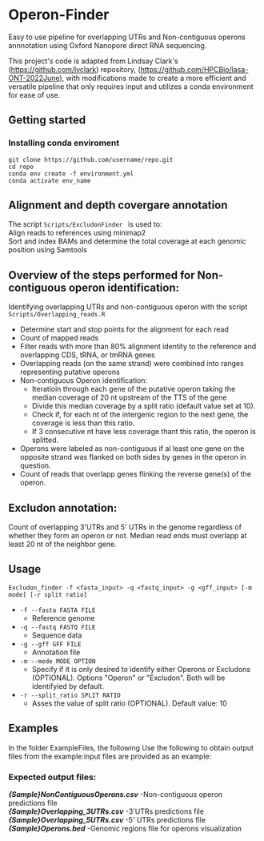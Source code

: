 # Operon-Finder
Easy to use pipeline for overlapping UTRs and Non-contiguous operons annnotation using Oxford Nanopore direct RNA sequencing.

This project's code is adapted from Lindsay Clark's (https://github.com/lvclark) repository, (https://github.com/HPCBio/lasa-ONT-2022June), with modifications made to create a more efficient and versatile pipeline that only requires input and utilizes a conda environment for ease of use.

## Getting started
### Installing conda enviroment
```
git clone https://github.com/username/repo.git  
cd repo  
conda env create -f environment.yml  
conda activate env_name  
```
## Alignment and depth covergare annotation 
The script ```Scripts/ExcludonFinder ``` is used to:  
Align reads to references using minimap2  
Sort and index BAMs and determine the total coverage at each genomic position using Samtools

## Overview of the steps performed for Non-contiguous operon identification:
Identifying overlapping UTRs and non-contiguous operon with the script ```Scripts/Overlapping_reads.R ```
  * Determine start and stop points for the alignment for each read
  *  Count of mapped reads
  * Filter reads with more than 80% alignment identity to the reference  and overlapping CDS, tRNA, or tmRNA genes
  * Overlapping reads (on the same strand) were combined into ranges representing putative operons
  * Non-contiguous Operon identification:   
    - Iteratioin through each gene of the putative operon taking the median coverage of 20 nt upstream of the TTS of the gene  
    - Divide this median coverage by a split ratio (default value set at 10).  
    - Check if, for each nt of the intergenic region to the next gene, the coverage is less than this ratio.   
    - If 3 consecutive nt have less coverage thant this ratio, the operon is splitted.  
  * Operons were labeled as non-contiguous if al least one gene on the opposite strand was flanked on both sides by genes in the operon in question.
  * Count of reads that overlapp genes flinking the reverse gene(s) of the operon.
  ## Excludon annotation:
  Count of overlapping 3'UTRs and 5' UTRs in the genome regardless of whether they form an operon or not. Median read ends must overlapp at least 20 nt of the neighbor gene.


## Usage
```
Excludon_finder -f <fasta_input> -q <fastq_input> -g <gff_input> [-m mode] [-r split ratio]

```
 * ```-f --fasta FASTA FILE ```
    * Reference genome 
 * ```-q --fastq FASTQ FILE ```
    * Sequence data
 * ```-g --gff GFF FILE ```
    * Annotation file 
 * ```-m --mode MODE OPTION ```
    * Specify if it is only desired to identify either Operons or Excludons (OPTIONAL). Options "Operon" or "Excludon". Both will be identifyied by default.
  * ```-r --split_ratio SPLIT RATIO ```
      * Asses the value of split ratio (OPTIONAL). Default value: 10

## Examples
In the folder ExampleFiles, the following Use the following to obtain output files from the example:input files are provided as an example:  

### Expected output files:  
***{Sample}NonContiguousOperons.csv***      -Non-contiguous operon predictions file  
***{Sample}Overlapping_3UTRs.csv***         -3'UTRs predictions file  
***{Sample}Overlapping_5UTRs.csv***         -5' UTRs predictions file  
***{Sample}Operons.bed***                   -Genomic regions file for operons visualization


